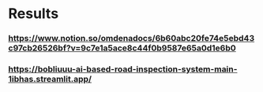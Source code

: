 # Results

### https://www.notion.so/omdenadocs/6b60abc20fe74e5ebd43c97cb26526bf?v=9c7e1a5ace8c44f0b9587e65a0d1e6b0
### https://bobliuuu-ai-based-road-inspection-system-main-1ibhas.streamlit.app/ 
